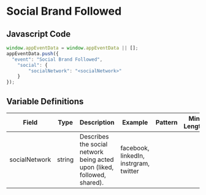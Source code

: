 # Social Brand Followed

### 

## Javascript Code
```js
window.appEventData = window.appEventData || [];
appEventData.push({
  "event": "Social Brand Followed",
    "social": {
        "socialNetwork": "<socialNetwork>"
    }
});
```

## Variable Definitions

|Field|Type|Description|Example|Pattern|Min Length|Max Length|Minimum|Maximum|Multiple Of|
| --- | --- | --- | --- | --- | --- | --- | --- | --- | --- |
|socialNetwork|string|Describes the social network being acted upon \(liked, followed, shared\). |facebook, linkedIn, instrgram, twitter|||||||



